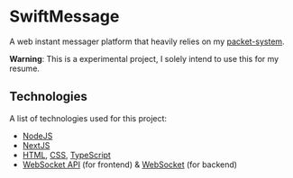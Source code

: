 # SwiftMessage
A web instant messager platform that heavily relies on my [packet-system](https://github.com/yousef-essa/packet-system).

**Warning**: This is a experimental project, I solely intend to use this for my resume.

## Technologies
A list of technologies used for this project:
- [NodeJS](https://nodejs.org/)
- [NextJS](https://nextjs.org/)
- [HTML](https://html.spec.whatwg.org/), [CSS](https://www.w3.org/TR/CSS/#css), [TypeScript](https://www.typescriptlang.org/)
- [WebSocket API](https://developer.mozilla.org/en-US/docs/Web/API/WebSockets_API) (for frontend) & [WebSocket](https://www.npmjs.com/package/ws) (for backend)
